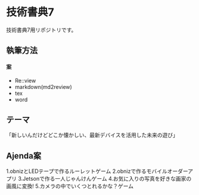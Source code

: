 技術書典7
====

技術書典7用リポジトリです。

## 執筆方法
#### 案
+ Re::view
+ markdown(md2review)
+ tex
+ word

## テーマ
「新しいんだけどどこか懐かしい、最新デバイスを活用した未来の遊び」

## Ajenda案
 1.obnizとLEDテープで作るルーレットゲーム
 2.obnizで作るモバイルオーダーアプリ
 3.Jetsonで作る一人じゃんけんゲーム
 4.お気に入りの写真を好きな画家の画風に変換!
 5.カメラの中でいくつとれるかな？ゲーム

